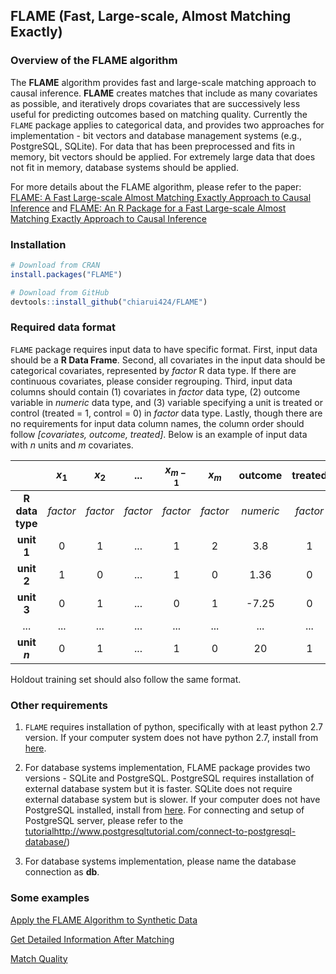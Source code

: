 
<!-- README.md is generated from README.Rmd. Please edit that file -->
FLAME (Fast, Large-scale, Almost Matching Exactly)
--------------------------------------------------

### Overview of the FLAME algorithm

The **FLAME** algorithm provides fast and large-scale matching approach to causal inference. **FLAME** creates matches that include as many covariates as possible, and iteratively drops covariates that are successively less useful for predicting outcomes based on matching quality. Currently the `FLAME` package applies to categorical data, and provides two approaches for implementation - bit vectors and database management systems (e.g., PostgreSQL, SQLite). For data that has been preprocessed and fits in memory, bit vectors should be applied. For extremely large data that does not fit in memory, database systems should be applied.

For more details about the FLAME algorithm, please refer to the paper: [FLAME: A Fast Large-scale Almost Matching Exactly Approach to Causal Inference](https://arxiv.org/pdf/1707.06315.pdf) and [FLAME: An R Package for a Fast Large-scale Almost Matching Exactly Approach to Causal Inference](articles/jss.html)

### Installation

``` r
# Download from CRAN
install.packages("FLAME")

# Download from GitHub
devtools::install_github("chiarui424/FLAME") 
```

### Required data format

`FLAME` package requires input data to have specific format. First, input data should be a **R Data Frame**. Second, all covariates in the input data should be categorical covariates, represented by *factor* R data type. If there are continuous covariates, please consider regrouping. Third, input data columns should contain (1) covariates in *factor* data type, (2) outcome variable in *numeric* data type, and (3) variable specifying a unit is treated or control (treated = 1, control = 0) in *factor* data type. Lastly, though there are no requirements for input data column names, the column order should follow *\[covariates, outcome, treated\]*. Below is an example of input data with *n* units and *m* covariates.

|                 | ***x*<sub>1</sub>** | ***x*<sub>2</sub>** |  **...** | ***x*<sub>*m* − 1</sub>** | ***x*<sub>*m*</sub>** | **outcome** | **treated** |
|:---------------:|:-------------------:|:-------------------:|:--------:|:-------------------------:|:---------------------:|:-----------:|:-----------:|
| **R data type** |       *factor*      |       *factor*      | *factor* |          *factor*         |        *factor*       |  *numeric*  |   *factor*  |
|    **unit 1**   |          0          |          1          |    ...   |             1             |           2           |     3.8     |      1      |
|    **unit 2**   |          1          |          0          |    ...   |             1             |           0           |     1.36    |      0      |
|    **unit 3**   |          0          |          1          |    ...   |             0             |           1           |    -7.25    |      0      |
|       ...       |         ...         |         ...         |    ...   |            ...            |          ...          |     ...     |     ...     |
|   **unit *n***  |          0          |          1          |    ...   |             1             |           0           |      20     |      1      |

Holdout training set should also follow the same format.

### Other requirements

1.  `FLAME` requires installation of python, specifically with at least python 2.7 version. If your computer system does not have python 2.7, install from [here](https://www.python.org/downloads/).

2.  For database systems implementation, FLAME package provides two versions - SQLite and PostgreSQL. PostgreSQL requires installation of external database system but it is faster. SQLite does not require external database system but is slower. If your computer does not have PostgreSQL installed, install from [here](https://www.postgresql.org/download/). For connecting and setup of PostgreSQL server, please refer to the [tutorial](at%20\url%7B)<http://www.postgresqltutorial.com/connect-to-postgresql-database/>)

3.  For database systems implementation, please name the database connection as **db**.

### Some examples

[Apply the FLAME Algorithm to Synthetic Data](articles/Synthetic_Data.html)

[Get Detailed Information After Matching](articles/CATE.html)

[Match Quality](articles/Match_Quality.html)
